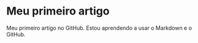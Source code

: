 # Meu primeiro artigo

Meu primeiro artigo no GitHub. Estou aprendendo a usar o Markdown e o GitHub.
